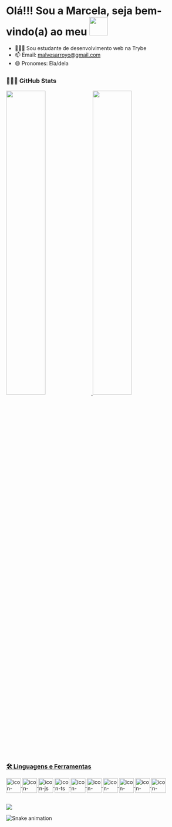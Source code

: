 <h1>
   Olá!!! Sou a Marcela, seja bem-vindo(a) ao meu
  <img width="50px" src="https://cdn.jsdelivr.net/gh/devicons/devicon/icons/github/github-original-wordmark.svg"/>
</h1>

- 👨🏻‍💻 Sou estudante de desenvolvimento web na Trybe
- 📫 Email: malvesarroyo@gmail.com
- 😄 Pronomes: Ela/dela
##
### 👨🏻‍💻 GitHub Stats
<div>
  <a href="github.com/MarcelaArroyo">
  <img width="46%" src="https://github-readme-stats.vercel.app/api?username=marcelaarroyo&show_icons=true&theme=radical">
  <img width="46%" src="https://github-readme-stats.vercel.app/api/top-langs/?username=marcelaarroyo&layout=compact&theme=radical">
</div>
  
##
###  🛠 Linguagens e Ferramentas
<div style="display": inline_block>
  <a href="https://html.com/document/">
    <img align="center" alt="icon-html5" heigth="30px" width="40px" src="https://cdn.jsdelivr.net/gh/devicons/devicon/icons/html5/html5-original.svg">     </a>
  <a href="https://www.w3schools.com/css/">
    <img align="center" alt="icon-css3" heigth="30px" width="40px" src="https://cdn.jsdelivr.net/gh/devicons/devicon/icons/css3/css3-original.svg">
  </a>
  <a href="https://developer.mozilla.org/en-US/docs/Web/JavaScript">
    <img align="center" alt="icon-js" heigth="30px" width="40px" src="https://cdn.jsdelivr.net/gh/devicons/devicon/icons/javascript/javascript-original.svg">
  </a>
  <a href="https://www.typescriptlang.org/docs/">
    <img align="center" alt="icon-ts" heigth="30px" width="40px" src="https://cdn.jsdelivr.net/gh/devicons/devicon/icons/typescript/typescript-original.svg">
  </a>
  <a href="https://pt-br.reactjs.org/docs/getting-started.html">
  <img align="center" alt="icon-react" heigth="30px" width="40px" src="https://cdn.jsdelivr.net/gh/devicons/devicon/icons/react/react-original.svg">
  </a>
   <a href="https://nodejs.org/en/">
  <img align="center" alt="icon-nodejs" heigth="30px" width="40px" src="https://cdn.jsdelivr.net/gh/devicons/devicon/icons/nodejs/nodejs-original-wordmark.svg">
  </a>
  <a href="https://dev.mysql.com/doc/">
  <img align="center" alt="icon-mysql" heigth="30px" width="40px" src="https://cdn.jsdelivr.net/gh/devicons/devicon/icons/mysql/mysql-original.svg">
  </a>
  <a href="https://docs.docker.com/">
  <img align="center" alt="icon-docker" heigth="30px" width="40px" src="https://cdn.jsdelivr.net/gh/devicons/devicon/icons/docker/docker-original.svg">
  </a>
  <a href="https://mochajs.org/">
  <img align="center" alt="icon-mocha" heigth="30px" width="40px" src="https://cdn.jsdelivr.net/gh/devicons/devicon/icons/mocha/mocha-plain.svg">
  </a>
  <a href="https://jestjs.io/">
  <img align="center" alt="icon-jest" heigth="30px" width="40px" src="https://cdn.jsdelivr.net/gh/devicons/devicon/icons/jest/jest-plain.svg">
  </a>
</div>
  
##
  
<div>
 <a href="https://www.linkedin.com/in/marcela-alves-arroyo-95626616a/" target="_blank"><img src="https://img.shields.io/badge/LinkedIn-0077B5?style=for-the-badge&logo=linkedin&logoColor=white" target="_blank"></a>
</div>
  
 ![Snake animation](https://github.com/marcelaarroyo/marcelaarroyo/blob/output/github-contribution-grid-snake.svg)
